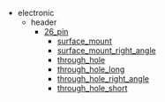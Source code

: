 * electronic
  * header
    * [26_pin](electronic/header/26_pin)
      * [surface_mount](electronic/header/26_pin/surface_mount)
      * [surface_mount_right_angle](electronic/header/26_pin/surface_mount/surface_mount_right_angle)
      * [through_hole](electronic/header/26_pin/surface_mount/surface_mount_right_angle/through_hole)
      * [through_hole_long](electronic/header/26_pin/surface_mount/surface_mount_right_angle/through_hole/through_hole_long)
      * [through_hole_right_angle](electronic/header/26_pin/surface_mount/surface_mount_right_angle/through_hole/through_hole_long/through_hole_right_angle)
      * [through_hole_short](electronic/header/26_pin/surface_mount/surface_mount_right_angle/through_hole/through_hole_long/through_hole_right_angle/through_hole_short)
